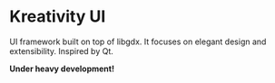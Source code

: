 Kreativity UI
=============

UI framework built on top of libgdx. It focuses on elegant design and extensibility. Inspired by Qt. 

__Under heavy development!__